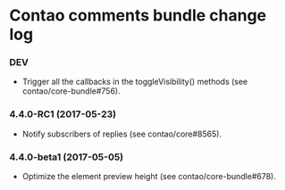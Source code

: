 # Contao comments bundle change log

### DEV

 * Trigger all the callbacks in the toggleVisibility() methods (see contao/core-bundle#756).

### 4.4.0-RC1 (2017-05-23)

 * Notify subscribers of replies (see contao/core#8565).

### 4.4.0-beta1 (2017-05-05)

 * Optimize the element preview height (see contao/core-bundle#678).

